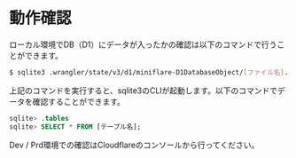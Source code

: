 # 動作確認

ローカル環境でDB（D1）にデータが入ったかの確認は以下のコマンドで行うことができます。

```bash
$ sqlite3 .wrangler/state/v3/d1/miniflare-D1DatabaseObject/[ファイル名].sqlite
```

上記のコマンドを実行すると、sqlite3のCLIが起動します。以下のコマンドでデータを確認することができます。

```sql
sqlite> .tables
sqlite> SELECT * FROM [テーブル名];
```

Dev / Prd環境での確認はCloudflareのコンソールから行ってください。